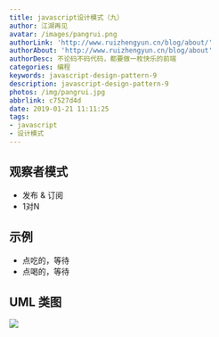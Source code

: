 ```yaml
---
title: javascript设计模式（九）
author: 江湖再见
avatar: /images/pangrui.png
authorLink: 'http://www.ruizhengyun.cn/blog/about/'
authorAbout: 'http://www.ruizhengyun.cn/blog/about'
authorDesc: 不论码不码代码，都要做一枚快乐的前端
categories: 编程
keywords: javascript-design-pattern-9
description: javascript-design-pattern-9
photos: /img/pangrui.jpg
abbrlink: c7527d4d
date: 2019-01-21 11:11:25
tags:
- javascript
- 设计模式
---
```


## 观察者模式
- 发布 & 订阅
- 1对N

## 示例
- 点吃的，等待
- 点喝的，等待

## UML 类图
![](./c7527d4d/uml.jpg)